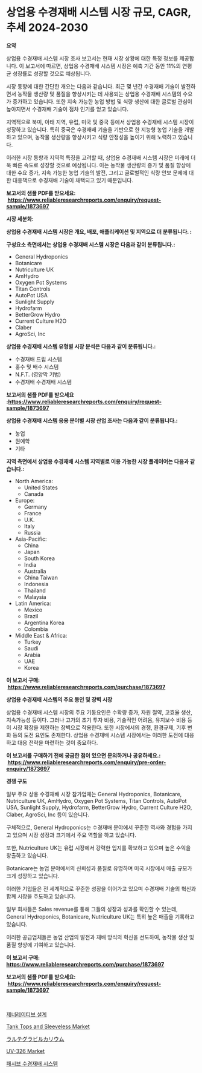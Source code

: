 <p><h1>상업용 수경재배 시스템 시장 규모, CAGR, 추세 2024-2030</h1></p><p><strong>요약</strong></p>
<p><p>상업용 수경재배 시스템 시장 조사 보고서는 현재 시장 상황에 대한 특정 정보를 제공합니다. 이 보고서에 따르면, 상업용 수경재배 시스템 시장은 예측 기간 동안 11%의 연평균 성장률로 성장할 것으로 예상됩니다.</p><p>시장 동향에 대한 간단한 개요는 다음과 같습니다. 최근 몇 년간 수경재배 기술이 발전하면서 농작물 생산량 및 품질을 향상시키는 데 사용되는 상업용 수경재배 시스템의 수요가 증가하고 있습니다. 또한 지속 가능한 농업 방법 및 식량 생산에 대한 글로벌 관심이 높아지면서 수경재배 기술이 점차 인기를 얻고 있습니다.</p><p>지역적으로 북미, 아태 지역, 유럽, 미국 및 중국 등에서 상업용 수경재배 시스템 시장이 성장하고 있습니다. 특히 중국은 수경재배 기술을 기반으로 한 지능형 농업 기술을 개발하고 있으며, 농작물 생산량을 향상시키고 식량 안정성을 높이기 위해 노력하고 있습니다.</p><p>이러한 시장 동향과 지역적 특징을 고려할 때, 상업용 수경재배 시스템 시장은 미래에 더욱 빠른 속도로 성장할 것으로 예상됩니다. 이는 농작물 생산량의 증가 및 품질 향상에 대한 수요 증가, 지속 가능한 농업 기술의 발전, 그리고 글로벌적인 식량 안보 문제에 대한 대응책으로 수경재배 기술이 채택되고 있기 때문입니다.</p></p>
<p><strong>보고서의 샘플 PDF를 받으세요: &nbsp;<a href="https://www.reliableresearchreports.com/enquiry/request-sample/1873697">https://www.reliableresearchreports.com/enquiry/request-sample/1873697</a></strong></p>
<p><strong>시장 세분화:</strong></p>
<p><strong> 상업용 수경재배 시스템 시장은 개요, 배포, 애플리케이션 및 지역으로 더 분류됩니다. :</strong></p>
<p><strong>구성요소 측면에서는 상업용 수경재배 시스템 시장은 다음과 같이 분류됩니다.:</strong></p>
<p><ul><li>General Hydroponics</li><li>Botanicare</li><li>Nutriculture UK</li><li>AmHydro</li><li>Oxygen Pot Systems</li><li>Titan Controls</li><li>AutoPot USA</li><li>Sunlight Supply</li><li>Hydrofarm</li><li>BetterGrow Hydro</li><li>Current Culture H2O</li><li>Claber</li><li>AgroSci, Inc</li></ul></p>
<p><strong> 상업용 수경재배 시스템 유형별 시장 분석은 다음과 같이 분류됩니다.:</strong></p>
<p><ul><li>수경재배 드립 시스템</li><li>홍수 및 배수 시스템</li><li>N.F.T. (영양막 기법)</li><li>수경재배 수경재배 시스템</li></ul></p>
<p><strong>보고서의 샘플 PDF를 받으세요 :<a href="https://www.reliableresearchreports.com/enquiry/request-sample/1873697">https://www.reliableresearchreports.com/enquiry/request-sample/1873697</a></strong></p>
<p><strong> 상업용 수경재배 시스템 응용 분야별 시장 산업 조사는 다음과 같이 분류됩니다.:</strong></p>
<p><ul><li>농업</li><li>원예학</li><li>기타</li></ul></p>
<p><strong>지역 측면에서 상업용 수경재배 시스템 지역별로 이용 가능한 시장 플레이어는 다음과 같습니다.:</strong></p>
<p><ul>
    <li>
        North America:
        <ul>
            <li>United States</li>
            <li>Canada</li>
        </ul>
    </li>
    <li>
        Europe:
        <ul>
            <li>Germany</li>
            <li>France</li>
            <li>U.K.</li>
            <li>Italy</li>
            <li>Russia</li>
        </ul>
    </li>
    <li>
        Asia-Pacific:
        <ul>
            <li>China</li>
            <li>Japan</li>
            <li>South Korea</li>
            <li>India</li>
            <li>Australia</li>
            <li>China Taiwan</li>
            <li>Indonesia</li>
            <li>Thailand</li>
            <li>Malaysia</li>
        </ul>
    </li>
    <li>
        Latin America:
        <ul>
            <li>Mexico</li>
            <li>Brazil</li>
            <li>Argentina Korea</li>
            <li>Colombia</li>
        </ul>
    </li>
    <li>
        Middle East & Africa:
        <ul>
            <li>Turkey</li>
            <li>Saudi</li>
            <li>Arabia</li>
            <li>UAE</li>
            <li>Korea</li>
        </ul>
    </li>
    </ul></p>
<p><strong>이 보고서 구매: &nbsp;<a href="https://www.reliableresearchreports.com/purchase/1873697">https://www.reliableresearchreports.com/purchase/1873697</a></strong></p>
<p><strong>상업용 수경재배 시스템의 주요 동인 및 장벽 시장</strong></p>
<p><p>상업용 수경재배 시스템 시장의 주요 기동요인은 수확량 증가, 자원 절약, 고효율 생산, 지속가능성 등이다. 그러나 고가의 초기 투자 비용, 기술적인 어려움, 유지보수 비용 등이 시장 확장을 제한하는 장벽으로 작용한다. 또한 시장에서의 경쟁, 환경규제, 기후 변화 등의 도전 요인도 존재한다. 상업용 수경재배 시스템 시장에서는 이러한 도전에 대응하고 대응 전략을 마련하는 것이 중요하다.</p></p>
<p><strong>이 보고서를 구매하기 전에 궁금한 점이 있으면 문의하거나 공유하세요.: &nbsp;<a href="https://www.reliableresearchreports.com/enquiry/pre-order-enquiry/1873697">https://www.reliableresearchreports.com/enquiry/pre-order-enquiry/1873697</a></strong></p>
<p><strong>경쟁 구도</strong></p>
<p><p>일부 주요 상용 수경재배 시장 참가업체는 General Hydroponics, Botanicare, Nutriculture UK, AmHydro, Oxygen Pot Systems, Titan Controls, AutoPot USA, Sunlight Supply, Hydrofarm, BetterGrow Hydro, Current Culture H2O, Claber, AgroSci, Inc 등이 있습니다.</p><p>구체적으로, General Hydroponics는 수경재배 분야에서 꾸준한 역사와 경험을 가지고 있으며 시장 성장과 크기에서 주요 역할을 하고 있습니다.</p><p>또한, Nutriculture UK는 유럽 시장에서 강력한 입지를 확보하고 있으며 높은 수익을 창출하고 있습니다.</p><p>Botanicare는 농업 분야에서의 신뢰성과 품질로 유명하며 미국 시장에서 매출 규모가 크게 성장하고 있습니다.</p><p>이러한 기업들은 전 세계적으로 꾸준한 성장을 이어가고 있으며 수경재배 기술의 혁신과 함께 시장을 주도하고 있습니다.</p><p>일부 회사들은 Sales revenue를 통해 그들의 성장과 성과를 확인할 수 있는데, General Hydroponics, Botanicare, Nutriculture UK는 특히 높은 매출을 기록하고 있습니다.</p><p>이러한 공급업체들은 농업 산업의 발전과 재배 방식의 혁신을 선도하여, 농작물 생산 및 품질 향상에 기여하고 있습니다.</p></p>
<p><strong>이 보고서 구매: &nbsp; <a href="https://www.reliableresearchreports.com/purchase/1873697">https://www.reliableresearchreports.com/purchase/1873697</a></strong></p>
<p><strong>보고서의 샘플 PDF를 받으세요: &nbsp;<a href="https://www.reliableresearchreports.com/enquiry/request-sample/1873697">https://www.reliableresearchreports.com/enquiry/request-sample/1873697</a></strong><strong></strong></p>
<p>&nbsp;</p>
<p><p><a href="https://medium.com/@bobbykihnyt57786/%EC%83%9D%EC%84%B1%EC%A0%81-%EC%84%A4%EA%B3%84-%EC%8B%9C%EC%9E%A5-%EC%A2%85%EB%A5%98-%EC%9D%91%EC%9A%A9-%EB%B0%8F-%EC%A7%80%EB%A6%AC%EC%97%90-%EB%8C%80%ED%95%9C-%ED%8F%AC%EA%B4%84%EC%A0%81-%ED%8F%89%EA%B0%80-750f521ef967">제너레이티브 설계</a></p><p><a href="https://github.com/abdelrhmankishk22/Market-Research-Report-List-3/blob/main/tank-tops-and-sleeveless-market.md">Tank Tops and Sleeveless Market</a></p><p><a href="https://github.com/lrlmopnhwd79300/Market-Research-Report-List-1/blob/main/74743103157.md">ラルテグラビルカリウム</a></p><p><a href="https://issuu.com/reportprime-2/docs/uv-326-market-size-2030.pptx">UV-326 Market</a></p><p><a href="https://github.com/vsckjg50460/Market-Research-Report-List-1/blob/main/24135622789.md">패시브 수경재배 시스템</a></p></p>